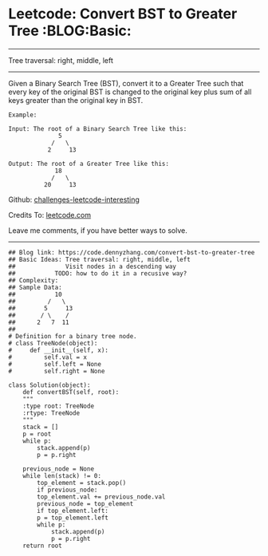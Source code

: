 
# Leetcode: Convert BST to Greater Tree     :BLOG:Basic:

---

Tree traversal: right, middle, left  

---

Given a Binary Search Tree (BST), convert it to a Greater Tree such that every key of the original BST is changed to the original key plus sum of all keys greater than the original key in BST.  

    Example:
    
    Input: The root of a Binary Search Tree like this:
                  5
                /   \
               2     13
    
    Output: The root of a Greater Tree like this:
                 18
                /   \
              20     13

Github: [challenges-leetcode-interesting](https://github.com/DennyZhang/challenges-leetcode-interesting/tree/master/convert-bst-to-greater-tree)  

Credits To: [leetcode.com](https://leetcode.com/problems/convert-bst-to-greater-tree/description/)  

Leave me comments, if you have better ways to solve.  

---

    ## Blog link: https://code.dennyzhang.com/convert-bst-to-greater-tree
    ## Basic Ideas: Tree traversal: right, middle, left
    ##              Visit nodes in a descending way
    ##           TODO: how to do it in a recusive way?
    ## Complexity:
    ## Sample Data:
    ##           10
    ##         /   \
    ##        5     13
    ##       / \    /
    ##      2   7  11
    ##
    # Definition for a binary tree node.
    # class TreeNode(object):
    #     def __init__(self, x):
    #         self.val = x
    #         self.left = None
    #         self.right = None
    
    class Solution(object):
        def convertBST(self, root):
    	"""
    	:type root: TreeNode
    	:rtype: TreeNode
    	"""
    	stack = []
    	p = root
    	while p:
    	    stack.append(p)
    	    p = p.right
    
    	previous_node = None
    	while len(stack) != 0:
    	    top_element = stack.pop()
    	    if previous_node:
    		top_element.val += previous_node.val
    	    previous_node = top_element
    	    if top_element.left:
    		p = top_element.left
    		while p:
    		    stack.append(p)
    		    p = p.right
    	return root            

